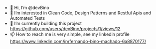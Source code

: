 - 👋 Hi, I’m @devBino
- 👀 I’m interested in Clean Code, Design Patterns and Restful Apis and Automated Tests
- 🌱 I’m currently building this project https://github.com/users/devBino/projects/1/views/12
- 📫 How to reach me is very simple, see my linkedin profile https://www.linkedin.com/in/fernando-bino-machado-6a8870177/
